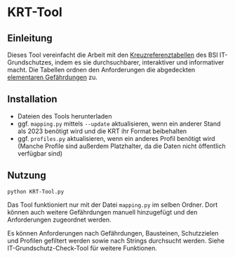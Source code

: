 # KRT-Tool

## Einleitung
Dieses Tool vereinfacht die Arbeit mit den [Kreuzreferenztabellen](https://www.bsi.bund.de/SharedDocs/Downloads/DE/BSI/Grundschutz/IT-GS-Kompendium/krt2023_Excel.html) des BSI IT-Grundschutzes, indem es sie durchsuchbarer, interaktiver und informativer macht. Die Tabellen ordnen den Anforderungen die abgedeckten [elementaren Gefährdungen](https://www.bsi.bund.de/DE/Themen/Unternehmen-und-Organisationen/Standards-und-Zertifizierung/IT-Grundschutz/IT-Grundschutz-Kompendium/Elementare-Gefaehrdungen/elementare_gefaehrdungen.html) zu. 

## Installation
- Dateien des Tools herunterladen 
- ggf. ```mapping.py``` mittels ```--update``` aktualisieren, wenn ein anderer Stand als 2023 benötigt wird und die KRT ihr Format beibehalten
- ggf. ```profiles.py``` aktualisieren, wenn ein anderes Profil benötigt wird (Manche Profile sind außerdem Platzhalter, da die Daten nicht öffentlich verfügbar sind)


## Nutzung
```python KRT-Tool.py```

Das Tool funktioniert nur mit der Datei ```mapping.py``` im selben Ordner. Dort können auch weitere Gefährdungen manuell hinzugefügt und den Anforderungen zugeordnet werden.

Es können Anforderungen nach Gefährdungen, Bausteinen, Schutzzielen und Profilen gefiltert werden sowie nach Strings durchsucht werden.
Siehe IT-Grundschutz-Check-Tool für weitere Funktionen.